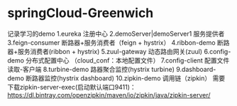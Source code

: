 # springCloud-Greenwich
记录学习的demo
1.eureka 注册中心
2.demoServer|demoServer1 服务提供者
3.feign-consumer 断路器+服务消费者（feign + hystrix）
4.ribbon-demo 断路器+服务消费者(ribbon + hystrix)
5.zuul-gateway 动态路由网关(zuul)
6.config-demo 分布式配置中心  （cloud_conf：本地配置文件）
7.config-client 配置文件读取-客户端
8.turbine-demo 路器聚合监控(hystrix turbine)
9.dashboard-demo 断路器监控(hystrix dashboard)
10.zipkin-demo 调用链（zipkin） 需要下载zipkin-server-exec(启动默认端口9411)：https://dl.bintray.com/openzipkin/maven/io/zipkin/java/zipkin-server/
